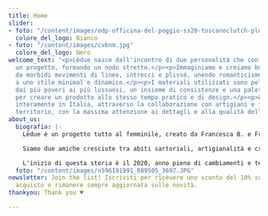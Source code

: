 ```yaml
---
title: Home
slider:
- foto: "/content/images/odp-officina-del-poggio-ss20-toscanoclutch-plexyfuxia.jpg"
  colore_del_logo: Bianco
- foto: "/content/images/cvbnm.jpg"
  colore_del_logo: Nero
welcome_text: "<p>Lēdue nasce dall'incontro di due personalità che confluiscono in
  un progetto, formando un nodo stretto.</p><p>Immaginiamo e creiamo borse caratterizzate
  da morbidi movimenti di linee, intrecci e plissé, unendo romanticismo e raffinatezza
  a uno stile minimal e dinamico.</p><p>I materiali utilizzati sono pelle e tessuti,
  dai più poveri ai più lussuosi, un insieme di consistenze e una palette di colori
  per creare un prodotto allo stesso tempo pratico e di design.</p><p>Lēdue investe
  interamente in Italia, attraverso la collaborazione con artigiani e fornitori del
  territorio, con la massima attenzione ai dettagli e alla qualità della lavorazione.</p>"
about_us:
  biografia: |-
    Lēdue è un progetto tutto al femminile, creato da Francesca B. e Francesca S.

    Siamo due amiche cresciute tra abiti sartoriali, artigianalità e creatività. Ci siamo laureate in Giurisprudenza e Architettura, abbiamo lavorato in vari mondi (editoria e diritto d'autore, scenografia e showroom), seguito corsi di sartoria.

    L'inizio di questa storia è il 2020, anno pieno di cambiamenti e tempo sospeso. Ci siamo rifugiate in un nostro sogno, facendo ricerca, studiando i materiali, progettando prototipi. Da questo sogno nascono le borse Lēdue.
  foto: "/content/images/n596191991_889505_3697.JPG"
newsletter: Join the list! Iscriviti per ricevere uno sconto del 10% sul tuo primo
  acquisto e rimanere sempre aggiornata sulle novità.
thankyou: Thank you ♥

---
```

